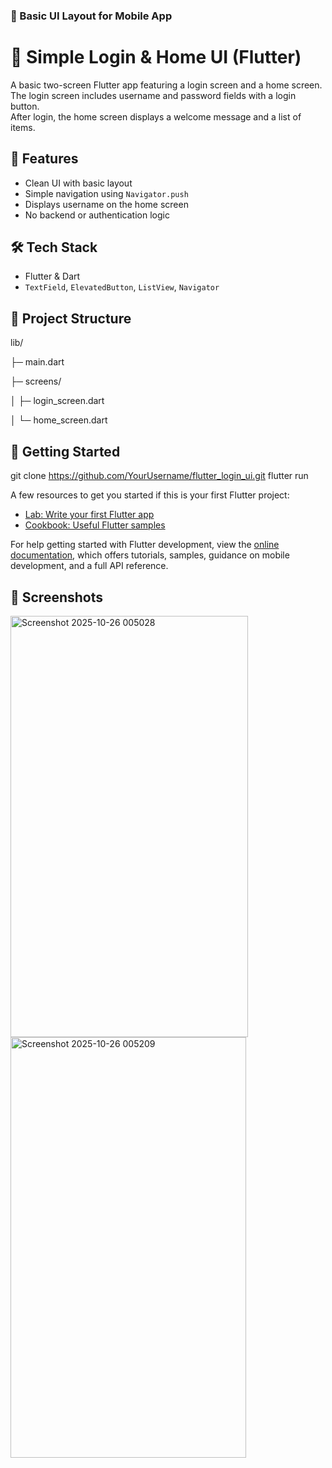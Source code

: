 ### 📘 Basic UI Layout for Mobile App

# 🔐 Simple Login & Home UI (Flutter)

A basic two-screen Flutter app featuring a login screen and a home screen.  
The login screen includes username and password fields with a login button.  
After login, the home screen displays a welcome message and a list of items.

## 🧩 Features
- Clean UI with basic layout
- Simple navigation using `Navigator.push`
- Displays username on the home screen
- No backend or authentication logic

## 🛠️ Tech Stack
- Flutter & Dart
- `TextField`, `ElevatedButton`, `ListView`, `Navigator`

## 📂 Project Structure
lib/

 ├─ main.dart

 ├─ screens/

 │   ├─ login_screen.dart

 │   └─ home_screen.dart


## 🚀 Getting Started
git clone https://github.com/YourUsername/flutter_login_ui.git
flutter run

A few resources to get you started if this is your first Flutter project:

- [Lab: Write your first Flutter app](https://docs.flutter.dev/get-started/codelab)
- [Cookbook: Useful Flutter samples](https://docs.flutter.dev/cookbook)

For help getting started with Flutter development, view the
[online documentation](https://docs.flutter.dev/), which offers tutorials,
samples, guidance on mobile development, and a full API reference.

## 📱 Screenshots
<img width="380" height="674" alt="Screenshot 2025-10-26 005028" src="https://github.com/user-attachments/assets/3a24a4b6-a4d4-49b3-8526-1a7f8459b175" />
<img width="377" height="673" alt="Screenshot 2025-10-26 005209" src="https://github.com/user-attachments/assets/0e30e9ab-670e-475f-a713-6f156b295ea9" />

